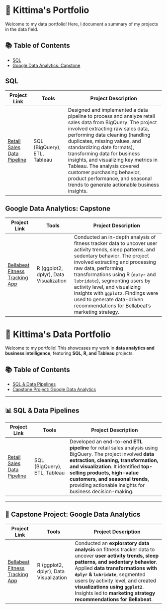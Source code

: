 # 📂 Kittima's Portfolio

Welcome to my data portfolio! Here, I document a summary of my projects in the data field. 

## 📚 Table of Contents
- [SQL](#SQL)
- [Google Data Analytics: Capstone](#google-data-analytics-capstone)

## SQL 
| Project Link | Tools | Project Description | 
|---|---|---|
| [Retail Sales Data Pipeline](https://github.com/KittimaRodriguez/CaseStudy/tree/main/retail-sales-pipeline) | SQL (BigQuery), ETL, Tableau | Designed and implemented a data pipeline to process and analyze retail sales data from BigQuery. The project involved extracting raw sales data, performing data cleaning (handling duplicates, missing values, and standardizing date formats), transforming data for business insights, and visualizing key metrics in Tableau. The analysis covered customer purchasing behavior, product performance, and seasonal trends to generate actionable business insights. |  

## Google Data Analytics: Capstone
| Project Link | Tools | Project Description | 
|---|---|---|
| [Bellabeat Fitness Tracking App](https://github.com/KittimaRodriguez/data-analytics-case-study/tree/main/bellabeat-case-study) | R (ggplot2, dplyr), Data Visualization | Conducted an in-depth analysis of fitness tracker data to uncover user activity trends, sleep patterns, and sedentary behavior. The project involved extracting and processing raw data, performing transformations using R (`dplyr` and `lubridate`), segmenting users by activity level, and visualizing insights with `ggplot2`. Findings were used to generate data-driven recommendations for Bellabeat’s marketing strategy. |
# 📂 Kittima's Data Portfolio  

Welcome to my portfolio! This showcases my work in **data analytics and business intelligence**, featuring **SQL, R, and Tableau** projects.  

## 📚 Table of Contents  
- [SQL & Data Pipelines](#sql--data-pipelines)  
- [Capstone Project: Google Data Analytics](#capstone-project-google-data-analytics)  

---

## 📊 SQL & Data Pipelines  
| Project Link | Tools | Project Description |  
|---|---|---|  
| [Retail Sales Data Pipeline](https://github.com/KittimaRodriguez/CaseStudy/tree/main/retail-sales-pipeline) | SQL (BigQuery), ETL, Tableau | Developed an end-to-end **ETL pipeline** for retail sales analysis using BigQuery. The project involved **data extraction, cleaning, transformation, and visualization**. It identified **top-selling products, high-value customers, and seasonal trends**, providing actionable insights for business decision-making. |  

---

## 🔎 Capstone Project: Google Data Analytics  
| Project Link | Tools | Project Description |  
|---|---|---|  
| [Bellabeat Fitness Tracking App](https://github.com/KittimaRodriguez/data-analytics-case-study/tree/main/bellabeat-case-study) | R (ggplot2, dplyr), Data Visualization | Conducted an **exploratory data analysis** on fitness tracker data to uncover **user activity trends, sleep patterns, and sedentary behavior**. Applied **data transformations with `dplyr` & `lubridate`**, segmented users by activity level, and created **visualizations using `ggplot2`**. Insights led to **marketing strategy recommendations for Bellabeat**. |  
